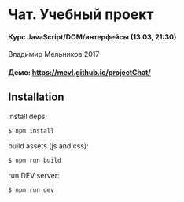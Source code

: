 # Чат. Учебный проект
#### Курс JavaScript/DOM/интерфейсы (13.03, 21:30)
Владимир Мельников 2017

#### Демо: https://mevl.github.io/projectChat/

## Installation

install deps:
```bash
$ npm install
```

build assets (js and css):
```bash
$ npm run build
```

run DEV server:
```bash
$ npm run dev
```
